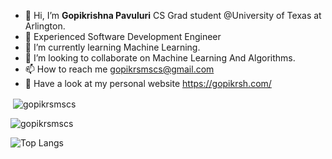 - 👋 Hi, I’m **Gopikrishna Pavuluri** CS Grad student @University of Texas at Arlington.
- 👀 Experienced Software Development Engineer
- 🌱 I’m currently learning Machine Learning.
- 💞️ I’m looking to collaborate on Machine Learning And Algorithms.
- 📫 How to reach me gopikrsmscs@gmail.com
- 👀 Have a look at my personal website https://gopikrsh.com/

<p>&nbsp;<img align="center" src="https://github-readme-stats.vercel.app/api?username=gopikrsmscs&theme=algolia&show_icons=true&locale=en" alt="gopikrsmscs" /></p>

<p><img align="center" src="https://github-readme-streak-stats.herokuapp.com/?user=gopikrsmscs&theme=algolia" alt="gopikrsmscs" /></p>



![Top Langs](https://github-readme-stats.vercel.app/api/top-langs/?username=gopikrsmscs&layout=compact)




